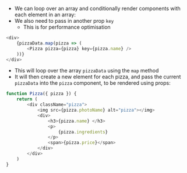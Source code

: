 - We can loop over an array and conditionally render components with each element in an array:
- We also need to pass in another prop `key` 
	- This is for performance optimisation

```js
<div>
	{pizzaData.map(pizza => (
		<Pizza pizza={pizza} key={pizza.name} />
	))}
</div>
```

- This will loop over the array `pizzaData` using the `map` method
- It will then create a new element for each pizza, and pass the current `pizzaData` into the `pizza` component, to be rendered using props:

```js
function Pizza({ pizza }) {
    return (
        <div className="pizza">
            <img src={pizza.photoName} alt="pizza"></img>
            <div>
                <h3>{pizza.name} </h3>
                <p>
                    {pizza.ingredients}
                </p>
                <span>{pizza.price}</span>
            </div>
        </div>
    )
}
```

